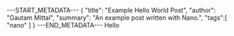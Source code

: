 ---START_METADATA---
{
  "title": "Example Hello World Post",
  "author": "Gautam Mittal",
  "summary": "An example post written with Nano.",
  "tags":[
    "nano"
  ]
}
---END_METADATA---
Hello
